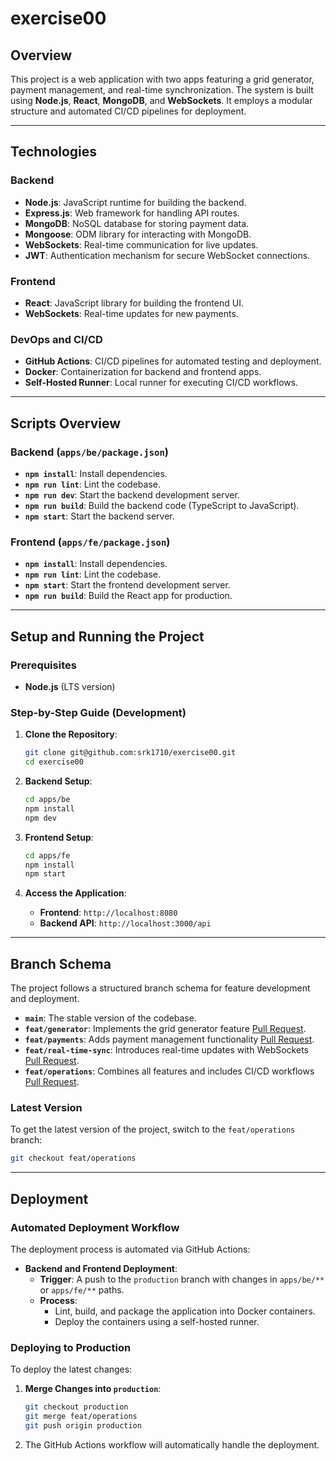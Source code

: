 # exercise00

## Overview

This project is a web application with two apps featuring a grid generator, payment management, and real-time synchronization. The system is built using **Node.js**, **React**, **MongoDB**, and **WebSockets**. It employs a modular structure and automated CI/CD pipelines for deployment.

---

## Technologies

### Backend

- **Node.js**: JavaScript runtime for building the backend.
- **Express.js**: Web framework for handling API routes.
- **MongoDB**: NoSQL database for storing payment data.
- **Mongoose**: ODM library for interacting with MongoDB.
- **WebSockets**: Real-time communication for live updates.
- **JWT**: Authentication mechanism for secure WebSocket connections.

### Frontend

- **React**: JavaScript library for building the frontend UI.
- **WebSockets**: Real-time updates for new payments.

### DevOps and CI/CD

- **GitHub Actions**: CI/CD pipelines for automated testing and deployment.
- **Docker**: Containerization for backend and frontend apps.
- **Self-Hosted Runner**: Local runner for executing CI/CD workflows.

---

## Scripts Overview

### Backend (`apps/be/package.json`)

- **`npm install`**: Install dependencies.  
- **`npm run lint`**: Lint the codebase.
- **`npm run dev`**: Start the backend development server.  
- **`npm run build`**: Build the backend code (TypeScript to JavaScript).  
- **`npm start`**: Start the backend server.  

### Frontend (`apps/fe/package.json`)

- **`npm install`**: Install dependencies.  
- **`npm run lint`**: Lint the codebase.
- **`npm start`**: Start the frontend development server.  
- **`npm run build`**: Build the React app for production.  

---

## Setup and Running the Project

### Prerequisites

- **Node.js** (LTS version)  

### Step-by-Step Guide (Development)

1. **Clone the Repository**:

   ```bash
   git clone git@github.com:srk1710/exercise00.git
   cd exercise00
   ```

2. **Backend Setup**:

   ```bash
   cd apps/be
   npm install
   npm dev
   ```

3. **Frontend Setup**:

   ```bash
   cd apps/fe
   npm install
   npm start
   ```

4. **Access the Application**:

   - **Frontend**: `http://localhost:8080`  
   - **Backend API**: `http://localhost:3000/api`  

---

## Branch Schema

The project follows a structured branch schema for feature development and deployment.

- **`main`**: The stable version of the codebase.
- **`feat/generator`**: Implements the grid generator feature [Pull Request](https://github.com/srk1710/exercise00/pull/1).  
- **`feat/payments`**: Adds payment management functionality [Pull Request](https://github.com/srk1710/exercise00/pull/2).  
- **`feat/real-time-sync`**: Introduces real-time updates with WebSockets [Pull Request](https://github.com/srk1710/exercise00/pull/3).  
- **`feat/operations`**: Combines all features and includes CI/CD workflows [Pull Request](https://github.com/srk1710/exercise00/pull/4).  

### Latest Version

To get the latest version of the project, switch to the `feat/operations` branch:

```bash
git checkout feat/operations
```

---

## Deployment

### Automated Deployment Workflow

The deployment process is automated via GitHub Actions:

- **Backend and Frontend Deployment**:  
  - **Trigger**: A push to the `production` branch with changes in `apps/be/**` or `apps/fe/**` paths.  
  - **Process**:  
    - Lint, build, and package the application into Docker containers.  
    - Deploy the containers using a self-hosted runner.  

### Deploying to Production

To deploy the latest changes:

1. **Merge Changes into `production`**:

   ```bash
   git checkout production
   git merge feat/operations
   git push origin production
   ```

2. The GitHub Actions workflow will automatically handle the deployment.

